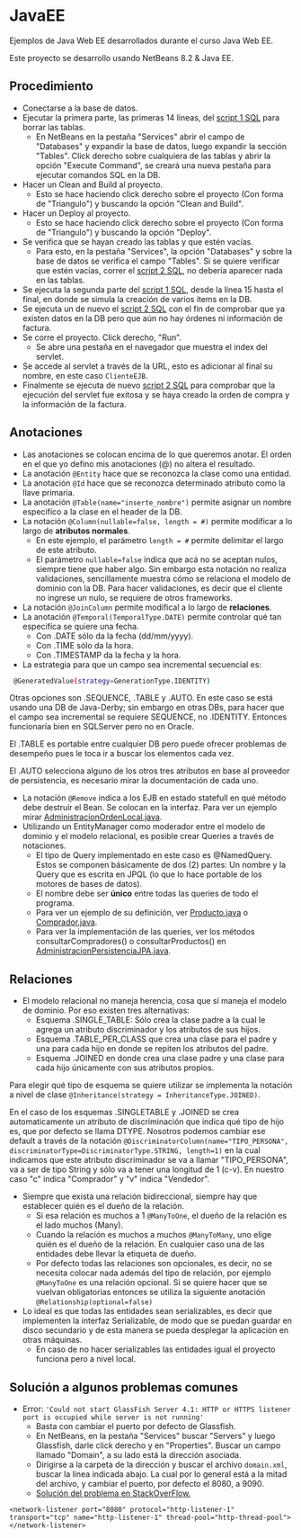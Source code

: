# JavaEE
Ejemplos de Java Web EE desarrollados durante el curso Java Web EE.

Este proyecto se desarrollo usando NetBeans 8.2 & Java EE.

## Procedimiento

* Conectarse a la base de datos.
* Ejecutar la primera parte, las primeras 14 líneas, del [script 1 SQL](https://github.com/dfzunigah/JavaEE/blob/master/sql_script1.txt) para borrar las tablas.
  * En NetBeans en la pestaña "Services" abrir el campo de "Databases" y expandir la base de datos, luego expandir la sección "Tables". Click derecho sobre cualquiera de las tablas y abrir la opción "Execute Command", se creará una nueva pestaña para ejecutar comandos SQL en la DB.
* Hacer un Clean and Build al proyecto.
  * Esto se hace haciendo click derecho sobre el proyecto (Con forma de "Triangulo") y buscando la opción "Clean and Build".
* Hacer un Deploy al proyecto.
  * Esto se hace haciendo click derecho sobre el proyecto (Con forma de "Triangulo") y buscando la opción "Deploy".
* Se verifica que se hayan creado las tablas y que estén vacías.
  * Para esto, en la pestaña "Services", la opción "Databases" y sobre la base de datos se verifica el campo "Tables". Si se quiere verificar que estén vacías, correr el [script 2 SQL](https://github.com/dfzunigah/JavaEE/blob/master/sql_script2.txt), no debería aparecer nada en las tablas.
* Se ejecuta la segunda parte del [script 1 SQL](https://github.com/dfzunigah/JavaEE/blob/master/sql_script1.txt), desde la línea 15 hasta el final, en donde se simula la creación de varios items en la DB.
* Se ejecuta un de nuevo el [script 2 SQL](https://github.com/dfzunigah/JavaEE/blob/master/sql_script2.txt) con el fin de comprobar que ya existen datos en la DB pero que aún no hay órdenes ni información de factura.
* Se corre el proyecto. Click derecho, "Run".
  * Se abre una pestaña en el navegador que muestra el index del servlet.
* Se accede al servlet a través de la URL, esto es adicionar al final su nombre, en este caso `ClienteEJB`.
* Finalmente se ejecuta de nuevo [script 2 SQL](https://github.com/dfzunigah/JavaEE/blob/master/sql_script2.txt) para comprobar que la ejecución del servlet fue exitosa y se haya creado la orden de compra y la información de la factura.

## Anotaciones

* Las anotaciones se colocan encima de lo que queremos anotar. El orden en el que yo defino mis anotaciones (@) no altera el resultado.
* La anotación `@Entity` hace que se reconozca la clase como una entidad.
* La anotación `@Id` hace que se reconozca determinado atributo como la llave primaria.
* La anotación `@Table(name="inserte_nombre")` permite asignar un nombre especifíco a la clase en el header de la DB.
* La notación `@Column(nullable=false, length = #)` permite modificar a lo largo de **atributos normales**.
  * En este ejemplo, el parámetro `length = #` permite delimitar el largo de este atributo.
  * El parámetro `nullable=false` indica que acá no se aceptan nulos, siempre tiene que haber algo. Sin embargo esta notación no realiza validaciones, sencillamente muestra cómo se relaciona el modelo de dominio con la DB. Para hacer validaciones, es decir que el cliente no ingrese un nulo, se requiere de otros frameworks.
* La notación `@JoinColumn` permite modifical a lo largo de **relaciones**.
* La anotación `@Temporal(TemporalType.DATE)` permite controlar qué tan especifíca se quiere una fecha.
  * Con .DATE sólo da la fecha (dd/mm/yyyy).
  * Con .TIME sólo da la hora.
  * Con .TIMESTAMP da la fecha y la hora.
* La estrategia para que un campo sea incremental secuencial es:

```sh
 @GeneratedValue(strategy=GenerationType.IDENTITY)
```
Otras opciones son .SEQUENCE, .TABLE y .AUTO. En este caso se está usando una DB de Java-Derby; sin embargo en otras DBs, para hacer que el campo sea incremental se requiere SEQUENCE, no .IDENTITY. Entonces funcionaría bien en SQLServer pero no en Oracle.

El .TABLE es portable entre cualquier DB pero puede ofrecer problemas de desempeño pues le toca ir a buscar los elementos cada vez.

El .AUTO selecciona alguno de los otros tres atributos en base al proveedor de persistencia, es necesario mirar la documentación de cada uno.

* La notación `@Remove` indica a los EJB en estado statefull en qué método debe destruir el Bean. Se colocan en la interfaz. Para ver un ejemplo mirar [AdministracionOrdenLocal.java](https://github.com/dfzunigah/JavaEE/blob/master/TiendaVirtual/TiendaVirtual-ejb/src/java/logica/AdministracionOrdenLocal.java).
* Utilizando un EntityManager como moderador entre el modelo de dominio y el modelo relacional, es posible crear Queries a través de notaciones.
  * El tipo de Query implementado en este caso es @NamedQuery. Estos se componen básicamente de dos (2) partes: Un nombre y la Query que es escrita en JPQL (lo que lo hace portable de los motores de bases de datos).
  * El nombre debe ser **único** entre todas las queries de todo el programa.
  * Para ver un ejemplo de su definición, ver [Producto.java](https://github.com/dfzunigah/JavaEE/blob/master/TiendaVirtual/TiendaVirtual-ejb/src/java/entidades/Producto.java) o [Comprador.java](https://github.com/dfzunigah/JavaEE/blob/master/TiendaVirtual/TiendaVirtual-ejb/src/java/entidades/Comprador.java).
  * Para ver la implementación de las queries, ver los métodos consultarCompradores() o consultarProductos() en [AdministracionPersistenciaJPA.java](https://github.com/dfzunigah/JavaEE/blob/master/TiendaVirtual/TiendaVirtual-ejb/src/java/logica/AdministracionPersistenciaJPA.java).

## Relaciones
* El modelo relacional no maneja herencia, cosa que sí maneja el modelo de dominio. Por eso existen tres alternativas:
  * Esquema .SINGLE_TABLE: Sólo crea la clase padre a la cual le agrega un atributo discriminador y los atributos de sus hijos.
  * Esquema .TABLE_PER_CLASS que crea una clase para el padre y una para cada hijo en donde se repiten los atributos del padre.
  * Esquema .JOINED en donde crea una clase padre y una clase para cada hijo únicamente con sus atributos propios.
  
Para elegir qué tipo de esquema se quiere utilizar se implementa la notación a nivel de clase `@Inheritance(strategy = InheritanceType.JOINED)`.

En el caso de los esquemas .SINGLETABLE y .JOINED se crea automaticamente un atributo de discriminación que indica qué tipo de hijo es, que por defecto se llama DTYPE. Nosotros podemos cambiar ese default a través de la notación `@DiscriminatorColumn(name="TIPO_PERSONA", discriminatorType=DiscriminatorType.STRING, length=1)` en la cual indicamos que este atributo discriminador se va a llamar "TIPO_PERSONA", va a ser de tipo String y sólo va a tener una longitud de 1 (c-v). En nuestro caso "c" indica "Comprador" y "v" indica "Vendedor".

* Siempre que exista una relación bidireccional, siempre hay que establecer quién es el dueño de la relación.
  * Si esa relación es muchos a 1 `@ManyToOne`, el dueño de la relación es el lado muchos (Many).
  * Cuando la relación es muchos a muchos `@ManyToMany`, uno elige quién es el dueño de la relación. En cualquier caso una de las entidades debe llevar la etiqueta de dueño.
  * Por defecto todas las relaciones son opcionales, es decir, no se necesita colocar nada además del tipo de relación, por ejemplo `@ManyToOne` es una relación opcional. Si se quiere hacer que se vuelvan obligatorias entonces se utiliza la siguiente anotación `@Relationship(optional=false)`
* Lo ideal es que todas las entidades sean serializables, es decir que implementen la interfaz Serializable, de modo que se puedan guardar en disco secundario y de esta manera se pueda desplegar la aplicación en otras máquinas.
  * En caso de no hacer serializables las entidades igual el proyecto funciona pero a nivel local.

## Solución a algunos problemas comunes

* Error: `'Could not start GlassFish Server 4.1: HTTP or HTTPS listener port is occupied while server is not running'`
  * Basta con cambiar el puerto por defecto de Glassfish.
  * En NetBeans, en la pestaña "Services" buscar "Servers" y luego Glassfish, darle click derecho y en "Properties". Buscar un campo llamado "Domain", a su lado está la dirección asociada.
  * Dirigirse a la carpeta de la dirección y buscar el archivo `domain.xml`, buscar la línea indicada abajo. La cual por lo general está a la mitad del archivo, y cambiar el puerto, por defecto el 8080, a 9090.
  * [Solución del problema en StackOverFlow.](https://stackoverflow.com/questions/26004517/cannot-start-glassfish-4-1-from-within-netbeans-8-0-1-service-area)

```
<network-listener port="8080" protocol="http-listener-1" transport="tcp" name="http-listener-1" thread-pool="http-thread-pool"></network-listener>
```
